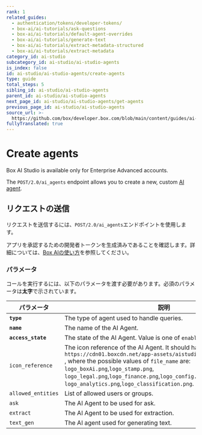 ```yaml
---
rank: 1
related_guides:
  - authentication/tokens/developer-tokens/
  - box-ai/ai-tutorials/ask-questions
  - box-ai/ai-tutorials/default-agent-overrides
  - box-ai/ai-tutorials/generate-text
  - box-ai/ai-tutorials/extract-metadata-structured
  - box-ai/ai-tutorials/extract-metadata
category_id: ai-studio
subcategory_id: ai-studio/ai-studio-agents
is_index: false
id: ai-studio/ai-studio-agents/create-agents
type: guide
total_steps: 5
sibling_id: ai-studio/ai-studio-agents
parent_id: ai-studio/ai-studio-agents
next_page_id: ai-studio/ai-studio-agents/get-agents
previous_page_id: ai-studio/ai-studio-agents
source_url: >-
  https://github.com/box/developer.box.com/blob/main/content/guides/ai-studio/ai-studio-agents/create-agents.md
fullyTranslated: true
---
```

# Create agents

<Messsage type="caution">

Box AI Studio is available only for Enterprise Advanced accounts.

</Message>

The `POST/2.0/ai_agents` endpoint allows you to create a new, custom [AI agent][agents].

## リクエストの送信

リクエストを送信するには、`POST/2.0/ai_agents`エンドポイントを使用します。

アプリを承認するための開発者トークンを生成済みであることを確認します。詳細については、[Box AIの使い方][prereq]を参照してください。

<Samples id="post-ai-agents">

</Samples>

### パラメータ

コールを実行するには、以下のパラメータを渡す必要があります。必須のパラメータは**太字**で示されています。

<!--alex ignore-->

| パラメータ              | 説明                                                                                                                                                                                                                                                                                                                                                    | 例                                                                         |
| ------------------ | ----------------------------------------------------------------------------------------------------------------------------------------------------------------------------------------------------------------------------------------------------------------------------------------------------------------------------------------------------- | ------------------------------------------------------------------------- |
| **`type`**         | The type of agent used to handle queries.                                                                                                                                                                                                                                                                                                             | `ai_agent`                                                                |
| **`name`**         | The name of the AI Agent.                                                                                                                                                                                                                                                                                                                             | `My AI Agent`                                                             |
| **`access_state`** | The state of the AI Agent. Value is one of `enabled` `disabled`.                                                                                                                                                                                                                                                                                      | `enabled`                                                                 |
| `icon_reference`   | The icon reference of the AI Agent. It should have format of the URL `https://cdn01.boxcdn.net/app-assets/aistudio/avatars/<file_name>` , where the possible values of `file_name` are: `logo_boxAi.png`,`logo_stamp.png`, `logo_legal.png`,`logo_finance.png`,`logo_config.png`,`logo_handshake.png` `logo_analytics.png`,`logo_classification.png`. | `https://cdn01.boxcdn.net/app-assets/aistudio/avatars/logo_analytics.svg` |
| `allowed_entities` | List of allowed users or groups.                                                                                                                                                                                                                                                                                                                      |                                                                           |
| `ask`              | The AI Agent to be used for ask.                                                                                                                                                                                                                                                                                                                      | `ask`                                                                     |
| `extract`          | The AI Agent to be used for extraction.                                                                                                                                                                                                                                                                                                               |                                                                           |
| `text_gen`         | The AI agent used for generating text.                                                                                                                                                                                                                                                                                                                |                                                                           |

<!--alex enable-->

[agents]: g://box-ai/ai-agents/index

[prereq]: g://ai-studio/getting-started-ai-studio
